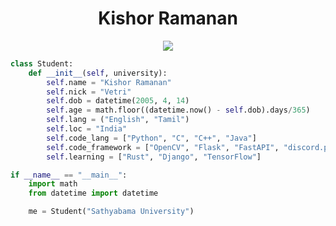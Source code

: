<h1 align="center">Kishor Ramanan</h1>
<p align="center">
  <img src="https://readme-typing-svg.demolab.com/?color=1F60ED&center=true&vCenter=true&lines=Sathyabama+University+Student;AI-ML+Developer;DL+and+Cyber+Security+Enthusiast+;Learning+New+Things+Everyday!" />
</p>

```python
class Student:
    def __init__(self, university):
        self.name = "Kishor Ramanan"
        self.nick = "Vetri"
        self.dob = datetime(2005, 4, 14)
        self.age = math.floor((datetime.now() - self.dob).days/365)
        self.lang = ("English", "Tamil")
        self.loc = "India"
        self.code_lang = ["Python", "C", "C++", "Java"]
        self.code_framework = ["OpenCV", "Flask", "FastAPI", "discord.py"]
        self.learning = ["Rust", "Django", "TensorFlow"]

if __name__ == "__main__":
    import math
    from datetime import datetime

    me = Student("Sathyabama University")
```
